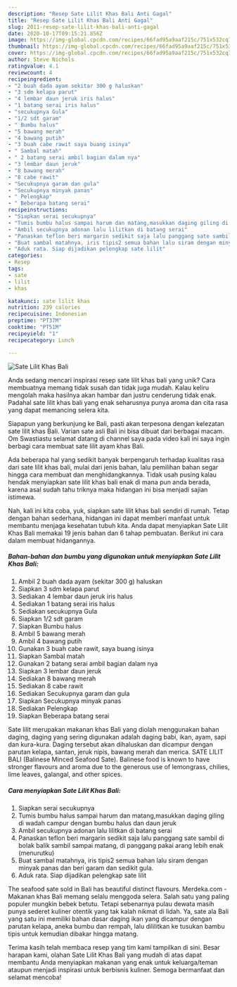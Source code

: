 ```yaml
---
description: "Resep Sate Lilit Khas Bali Anti Gagal"
title: "Resep Sate Lilit Khas Bali Anti Gagal"
slug: 2011-resep-sate-lilit-khas-bali-anti-gagal
date: 2020-10-17T09:15:21.856Z
image: https://img-global.cpcdn.com/recipes/66fad95a9aaf215c/751x532cq70/sate-lilit-khas-bali-foto-resep-utama.jpg
thumbnail: https://img-global.cpcdn.com/recipes/66fad95a9aaf215c/751x532cq70/sate-lilit-khas-bali-foto-resep-utama.jpg
cover: https://img-global.cpcdn.com/recipes/66fad95a9aaf215c/751x532cq70/sate-lilit-khas-bali-foto-resep-utama.jpg
author: Steve Nichols
ratingvalue: 4.1
reviewcount: 4
recipeingredient:
- "2 buah dada ayam sekitar 300 g haluskan"
- "3 sdm kelapa parut"
- "4 lembar daun jeruk iris halus"
- "1 batang serai iris halus"
- "secukupnya Gula"
- "1/2 sdt garam"
- " Bumbu halus"
- "5 bawang merah"
- "4 bawang putih"
- "3 buah cabe rawit saya buang isinya"
- " Sambal matah"
- " 2 batang serai ambil bagian dalam nya"
- "3 lembar daun jeruk"
- "8 bawang merah"
- "8 cabe rawit"
- "Secukupnya garam dan gula"
- "Secukupnya minyak panas"
- " Pelengkap"
- " Beberapa batang serai"
recipeinstructions:
- "Siapkan serai secukupnya"
- "Tumis bumbu halus sampai harum dan matang,masukkan daging giling di wadah campur dengan bumbu halus dan daun jeruk"
- "Ambil secukupnya adonan lalu lilitkan di batang serai"
- "Panaskan teflon beri margarin sedikit saja lalu panggang sate sambil di bolak balik sambil sampai matang, di panggang pakai arang lebih enak (menurutku)"
- "Buat sambal matahnya, iris tipis2 semua bahan lalu siram dengan minyak panas dan beri garam dan sedikit gula."
- "Aduk rata. Siap dijadikan pelengkap sate lilit"
categories:
- Resep
tags:
- sate
- lilit
- khas

katakunci: sate lilit khas 
nutrition: 239 calories
recipecuisine: Indonesian
preptime: "PT37M"
cooktime: "PT51M"
recipeyield: "1"
recipecategory: Lunch

---
```



![Sate Lilit Khas Bali](https://img-global.cpcdn.com/recipes/66fad95a9aaf215c/751x532cq70/sate-lilit-khas-bali-foto-resep-utama.jpg)

Anda sedang mencari inspirasi resep sate lilit khas bali yang unik? Cara membuatnya memang tidak susah dan tidak juga mudah. Kalau keliru mengolah maka hasilnya akan hambar dan justru cenderung tidak enak. Padahal sate lilit khas bali yang enak seharusnya punya aroma dan cita rasa yang dapat memancing selera kita.

Siapapun yang berkunjung ke Bali, pasti akan terpesona dengan kelezatan sate lilit khas Bali. Varian sate asli Bali ini bisa dibuat dari berbagai macam. Om Swastiastu selamat datang di channel saya pada video kali ini saya ingin berbagi cara membuat sate lilit ayam khas Bali.

Ada beberapa hal yang sedikit banyak berpengaruh terhadap kualitas rasa dari sate lilit khas bali, mulai dari jenis bahan, lalu pemilihan bahan segar hingga cara membuat dan menghidangkannya. Tidak usah pusing kalau hendak menyiapkan sate lilit khas bali enak di mana pun anda berada, karena asal sudah tahu triknya maka hidangan ini bisa menjadi sajian istimewa.


Nah, kali ini kita coba, yuk, siapkan sate lilit khas bali sendiri di rumah. Tetap dengan bahan sederhana, hidangan ini dapat memberi manfaat untuk membantu menjaga kesehatan tubuh kita. Anda dapat menyiapkan Sate Lilit Khas Bali memakai 19 jenis bahan dan 6 tahap pembuatan. Berikut ini cara dalam membuat hidangannya.

<!--inarticleads1-->

##### Bahan-bahan dan bumbu yang digunakan untuk menyiapkan Sate Lilit Khas Bali:

1. Ambil 2 buah dada ayam (sekitar 300 g) haluskan
1. Siapkan 3 sdm kelapa parut
1. Sediakan 4 lembar daun jeruk iris halus
1. Sediakan 1 batang serai iris halus
1. Sediakan secukupnya Gula
1. Siapkan 1/2 sdt garam
1. Siapkan  Bumbu halus
1. Ambil 5 bawang merah
1. Ambil 4 bawang putih
1. Gunakan 3 buah cabe rawit, saya buang isinya
1. Siapkan  Sambal matah
1. Gunakan  2 batang serai ambil bagian dalam nya
1. Siapkan 3 lembar daun jeruk
1. Sediakan 8 bawang merah
1. Sediakan 8 cabe rawit
1. Sediakan Secukupnya garam dan gula
1. Siapkan Secukupnya minyak panas
1. Sediakan  Pelengkap
1. Siapkan  Beberapa batang serai


Sate lilit merupakan makanan khas Bali yang diolah menggunakan bahan daging, daging yang sering digunakan adalah daging babi, ikan, ayam, sapi dan kura-kura. Daging tersebut akan dihaluskan dan dicampur dengan parutan kelapa, santan, jeruk nipis, bawang merah dan merica. SATE LILIT BALI (Balinese Minced Seafood Sate). Balinese food is known to have stronger flavours and aroma due to the generous use of lemongrass, chilies, lime leaves, galangal, and other spices. 

<!--inarticleads2-->

##### Cara menyiapkan Sate Lilit Khas Bali:

1. Siapkan serai secukupnya
1. Tumis bumbu halus sampai harum dan matang,masukkan daging giling di wadah campur dengan bumbu halus dan daun jeruk
1. Ambil secukupnya adonan lalu lilitkan di batang serai
1. Panaskan teflon beri margarin sedikit saja lalu panggang sate sambil di bolak balik sambil sampai matang, di panggang pakai arang lebih enak (menurutku)
1. Buat sambal matahnya, iris tipis2 semua bahan lalu siram dengan minyak panas dan beri garam dan sedikit gula.
1. Aduk rata. Siap dijadikan pelengkap sate lilit


The seafood sate sold in Bali has beautiful distinct flavours. Merdeka.com - Makanan khas Bali memang selalu menggoda selera. Salah satu yang paling populer mungkin bebek betutu. Tetapi sebenarnya pulau dewata masih punya sederet kuliner otentik yang tak kalah nikmat di lidah. Ya, sate ala Bali yang satu ini memiliki bahan dasar daging ikan yang dicampur dengan parutan kelapa, aneka bumbu dan rempah, lalu dililitkan ke tusukan bambu tipis untuk kemudian dibakar hingga matang. 

Terima kasih telah membaca resep yang tim kami tampilkan di sini. Besar harapan kami, olahan Sate Lilit Khas Bali yang mudah di atas dapat membantu Anda menyiapkan makanan yang enak untuk keluarga/teman ataupun menjadi inspirasi untuk berbisnis kuliner. Semoga bermanfaat dan selamat mencoba!
